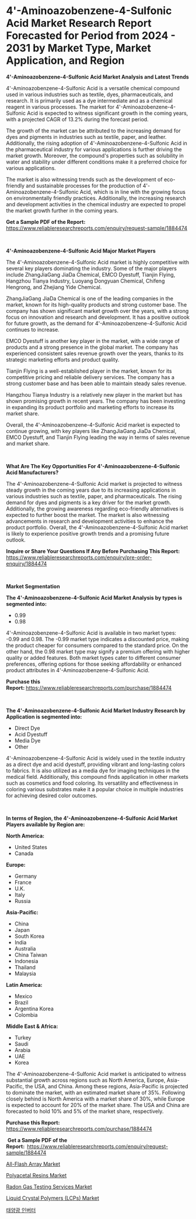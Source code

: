 <p><h1>4'-Aminoazobenzene-4-Sulfonic Acid Market Research Report Forecasted for Period from 2024 -  2031 by Market Type, Market Application, and Region</h1></p><p><strong>4'-Aminoazobenzene-4-Sulfonic Acid Market Analysis and Latest Trends</strong></p>
<p><p>4'-Aminoazobenzene-4-Sulfonic Acid is a versatile chemical compound used in various industries such as textile, dyes, pharmaceuticals, and research. It is primarily used as a dye intermediate and as a chemical reagent in various processes. The market for 4'-Aminoazobenzene-4-Sulfonic Acid is expected to witness significant growth in the coming years, with a projected CAGR of 13.2% during the forecast period.</p><p>The growth of the market can be attributed to the increasing demand for dyes and pigments in industries such as textile, paper, and leather. Additionally, the rising adoption of 4'-Aminoazobenzene-4-Sulfonic Acid in the pharmaceutical industry for various applications is further driving the market growth. Moreover, the compound's properties such as solubility in water and stability under different conditions make it a preferred choice for various applications.</p><p>The market is also witnessing trends such as the development of eco-friendly and sustainable processes for the production of 4'-Aminoazobenzene-4-Sulfonic Acid, which is in line with the growing focus on environmentally friendly practices. Additionally, the increasing research and development activities in the chemical industry are expected to propel the market growth further in the coming years.</p></p>
<p><strong>Get a Sample PDF of the Report:&nbsp;</strong> <a href="https://www.reliableresearchreports.com/enquiry/request-sample/1884474">https://www.reliableresearchreports.com/enquiry/request-sample/1884474</a></p>
<p>&nbsp;</p>
<p><strong>4'-Aminoazobenzene-4-Sulfonic Acid Major Market Players</strong></p>
<p><p>The 4'-Aminoazobenzene-4-Sulfonic Acid market is highly competitive with several key players dominating the industry. Some of the major players include ZhangJiaGang JiaDa Chemical, EMCO Dyestuff, Tianjin Flying, Hangzhou Tianya Industry, Luoyang Dongyuan Chemical, Chifeng Hengrong, and Zhejiang Yide Chemical.</p><p>ZhangJiaGang JiaDa Chemical is one of the leading companies in the market, known for its high-quality products and strong customer base. The company has shown significant market growth over the years, with a strong focus on innovation and research and development. It has a positive outlook for future growth, as the demand for 4'-Aminoazobenzene-4-Sulfonic Acid continues to increase.</p><p>EMCO Dyestuff is another key player in the market, with a wide range of products and a strong presence in the global market. The company has experienced consistent sales revenue growth over the years, thanks to its strategic marketing efforts and product quality.</p><p>Tianjin Flying is a well-established player in the market, known for its competitive pricing and reliable delivery services. The company has a strong customer base and has been able to maintain steady sales revenue.</p><p>Hangzhou Tianya Industry is a relatively new player in the market but has shown promising growth in recent years. The company has been investing in expanding its product portfolio and marketing efforts to increase its market share.</p><p>Overall, the 4'-Aminoazobenzene-4-Sulfonic Acid market is expected to continue growing, with key players like ZhangJiaGang JiaDa Chemical, EMCO Dyestuff, and Tianjin Flying leading the way in terms of sales revenue and market share.</p></p>
<p>&nbsp;</p>
<p><strong>What Are The Key Opportunities For 4'-Aminoazobenzene-4-Sulfonic Acid Manufacturers?</strong></p>
<p><p>The 4'-Aminoazobenzene-4-Sulfonic Acid market is projected to witness steady growth in the coming years due to its increasing applications in various industries such as textile, paper, and pharmaceuticals. The rising demand for dyes and pigments is a key driver for the market growth. Additionally, the growing awareness regarding eco-friendly alternatives is expected to further boost the market. The market is also witnessing advancements in research and development activities to enhance the product portfolio. Overall, the 4'-Aminoazobenzene-4-Sulfonic Acid market is likely to experience positive growth trends and a promising future outlook.</p></p>
<p><strong>Inquire or Share Your Questions If Any Before Purchasing This Report:</strong> <a href="https://www.reliableresearchreports.com/enquiry/pre-order-enquiry/1884474">https://www.reliableresearchreports.com/enquiry/pre-order-enquiry/1884474</a></p>
<p>&nbsp;</p>
<p><strong>Market Segmentation</strong></p>
<p><strong>The 4'-Aminoazobenzene-4-Sulfonic Acid Market Analysis by types is segmented into:</strong></p>
<p><ul><li>0.99</li><li>0.98</li></ul></p>
<p><p>4'-Aminoazobenzene-4-Sulfonic Acid is available in two market types: -0.99 and 0.98. The -0.99 market type indicates a discounted price, making the product cheaper for consumers compared to the standard price. On the other hand, the 0.98 market type may signify a premium offering with higher quality or added features. Both market types cater to different consumer preferences, offering options for those seeking affordability or enhanced product attributes in 4'-Aminoazobenzene-4-Sulfonic Acid.</p></p>
<p><strong>Purchase this Report:&nbsp;</strong><a href="https://www.reliableresearchreports.com/purchase/1884474">https://www.reliableresearchreports.com/purchase/1884474</a></p>
<p>&nbsp;</p>
<p><strong>The 4'-Aminoazobenzene-4-Sulfonic Acid Market Industry Research by Application is segmented into:</strong></p>
<p><ul><li>Direct Dye</li><li>Acid Dyestuff</li><li>Media Dye</li><li>Other</li></ul></p>
<p><p>4'-Aminoazobenzene-4-Sulfonic Acid is widely used in the textile industry as a direct dye and acid dyestuff, providing vibrant and long-lasting colors to fabrics. It is also utilized as a media dye for imaging techniques in the medical field. Additionally, this compound finds application in other markets such as cosmetics and food coloring. Its versatility and effectiveness in coloring various substrates make it a popular choice in multiple industries for achieving desired color outcomes.</p></p>
<p>&nbsp;</p>
<p><strong>In terms of Region, the 4'-Aminoazobenzene-4-Sulfonic Acid Market Players available by Region are:</strong></p>
<p>
    <p> <strong> North America: </strong>
        <ul>
            <li>United States</li>
            <li>Canada</li>
        </ul>
        </p> 
    <p> <strong> Europe: </strong>
        <ul>
            <li>Germany</li>
            <li>France</li>
            <li>U.K.</li>
            <li>Italy</li>
            <li>Russia</li>
        </ul>
        </p> 
    <p> <strong> Asia-Pacific: </strong>
        <ul>
            <li>China</li>
            <li>Japan</li>
            <li>South Korea</li>
            <li>India</li>
            <li>Australia</li>
            <li>China Taiwan</li>
            <li>Indonesia</li>
            <li>Thailand</li>
            <li>Malaysia</li>
        </ul>
        </p> 
    <p> <strong> Latin America: </strong>
        <ul>
            <li>Mexico</li>
            <li>Brazil</li>
            <li>Argentina Korea</li>
            <li>Colombia</li>
        </ul>
        </p> 
    <p> <strong> Middle East & Africa: </strong>
        <ul>
            <li>Turkey</li>
            <li>Saudi</li>
            <li>Arabia</li>
            <li>UAE</li>
            <li>Korea</li>
        </ul>
    </p>
    </p>
<p><p>The 4'-Aminoazobenzene-4-Sulfonic Acid market is anticipated to witness substantial growth across regions such as North America, Europe, Asia-Pacific, the USA, and China. Among these regions, Asia-Pacific is projected to dominate the market, with an estimated market share of 35%. Following closely behind is North America with a market share of 30%, while Europe is expected to account for 20% of the market share. The USA and China are forecasted to hold 10% and 5% of the market share, respectively.</p></p>
<p><strong>Purchase this Report: </strong><a href="https://www.reliableresearchreports.com/purchase/1884474">https://www.reliableresearchreports.com/purchase/1884474</a></p>
<p>&nbsp;<strong>Get a Sample PDF of the Report:&nbsp;&nbsp;</strong><a href="https://www.reliableresearchreports.com/enquiry/request-sample/1884474">https://www.reliableresearchreports.com/enquiry/request-sample/1884474</a></p>
<p><strong></strong></p>
<p><p><a href="https://zircon-bluebell-299.notion.site/All-Flash-Array-Market-Provides-a-Comprehensive-Analysis-Including-a-Macro-Overview-of-the-Market-as-0e4272e0537b4ee1a5388b25684e6406">All-Flash Array Market</a></p><p><a href="https://view.publitas.com/reportprime-1/polyacetal-resins-market-research-report-provides-critical-insights-that-can-help-shape-business-development-and-investment-strategies/">Polyacetal Resins Market</a></p><p><a href="https://github.com/tamvrosiya/Market-Research-Report-List-3/blob/main/radon-gas-testing-services-market.md">Radon Gas Testing Services Market</a></p><p><a href="https://natural-crush-b99.notion.site/Liquid-Crystal-Polymers-LCPs-Market-Insights-Market-Players-and-Forecast-Till-2031-d73cd19cf49b4f639270183a92cda4be">Liquid Crystal Polymers (LCPs) Market</a></p><p><a href="https://medium.com/@tristiarton768456/%ED%83%9C%EC%96%91%EA%B4%91-%EC%9D%B8%EB%B2%84%ED%84%B0-%EC%8B%9C%EC%9E%A5-%EB%B3%B4%EA%B3%A0%EC%84%9C%EB%8A%94-%EC%9D%B4-%EC%8B%9C%EC%9E%A5%EC%9D%98-%EC%B5%9C%EC%8B%A0-%ED%8A%B8%EB%A0%8C%EB%93%9C-%EB%B0%8F-%EC%84%B1%EC%9E%A5-%EA%B8%B0%ED%9A%8C%EB%A5%BC-%EB%B3%B4%EC%97%AC%EC%A4%8D%EB%8B%88%EB%8B%A4-153c0601795c">태양광 인버터</a></p></p>
